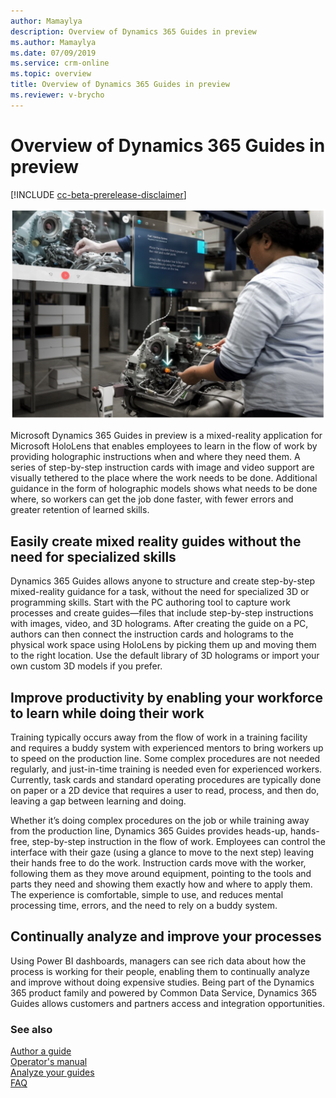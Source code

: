 ```yaml
---
author: Mamaylya
description: Overview of Dynamics 365 Guides in preview
ms.author: Mamaylya
ms.date: 07/09/2019
ms.service: crm-online
ms.topic: overview
title: Overview of Dynamics 365 Guides in preview
ms.reviewer: v-brycho
---
```


# Overview of Dynamics 365 Guides in preview

[!INCLUDE [cc-beta-prerelease-disclaimer](../includes/cc-beta-prerelease-disclaimer.md)]
 
![Engine graphic](media/overview.PNG "Engine graphic") 

Microsoft Dynamics 365 Guides in preview is a mixed-reality application for Microsoft HoloLens that enables employees to learn in the flow 
of work by providing holographic instructions when and where they need them. A series of step-by-step instruction cards 
with image and video support are visually tethered to the place where the work needs to be done. Additional guidance 
in the form of holographic models shows what needs to be done where, so workers can get the job done faster, with fewer errors 
and greater retention of learned skills. 

## Easily create mixed reality guides without the need for specialized skills

<!--note from editor: Suggest adding hyphen to "mixed reality" in heading above but didn't add myself in case it would break a link   -->

Dynamics 365 Guides allows anyone to structure and create step-by-step mixed-reality guidance for a task, without the need for specialized 3D or programming skills. Start with the PC authoring tool to capture work processes and create guides—files 
that include step-by-step instructions with images, video, and 3D holograms. After creating the guide on a PC, authors 
can then connect the instruction cards and holograms to the physical work space using HoloLens by picking them up and 
moving them to the right location. Use the default library of 3D holograms or import your own custom 3D models if you prefer.   

## Improve productivity by enabling your workforce to learn while doing their work

Training typically occurs away from the flow of work in a training facility and requires a buddy system with experienced 
mentors to bring workers up to speed on the production line. Some complex procedures are not needed regularly, and just-in-time training is needed even for experienced workers. Currently, task cards and standard operating procedures are typically done on paper or a 2D device that requires a user to read, process, and then do, leaving a gap between learning and doing. 

Whether it’s doing complex procedures on the job or while training away from the production line, Dynamics 365 Guides provides heads-up, hands-free, 
step-by-step instruction in the flow of work. Employees can control the interface with their gaze (using a glance to move to the next 
step) leaving their hands free to do the work. Instruction cards move with the worker, following them as they move around equipment, 
pointing to the tools and parts they need and showing them exactly how and where to apply them. The experience is comfortable, 
simple to use, and reduces mental processing time, errors, and the need to rely on a buddy system. 

## Continually analyze and improve your processes   

Using Power BI dashboards, managers can see rich data about how the process is working for their people, enabling them to continually 
analyze and improve without doing expensive studies. Being part of the Dynamics 365 product family and powered by Common Data Service, Dynamics 365 Guides allows customers and partners access and integration opportunities.

### See also

[Author a guide](authoring-overview.md)<br>
[Operator's manual](operator-guide.md)<br>
[Analyze your guides](analytics-guide.md)<br>
[FAQ](faq.md)
